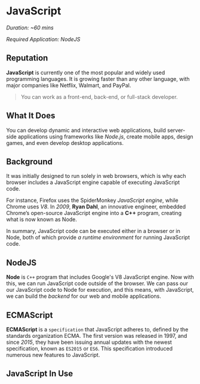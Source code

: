 # JavaScript

_Duration: ~60 mins_

_Required Application: NodeJS_

## Reputation

**JavaScript** is currently one of the most popular and widely used programming languages. It is growing faster than any other language, with major companies like Netflix, Walmart, and PayPal.

> You can work as a front-end, back-end, or full-stack developer.

## What It Does

You can develop dynamic and interactive web applications, build server-side applications using frameworks like _Node.js_, create mobile apps, design games, and even develop desktop applications.

## Background

It was initially designed to run solely in web browsers, which is why each browser includes a JavaScript engine capable of executing JavaScript code.

For instance, Firefox uses the SpiderMonkey _JavaScript engine_, while Chrome uses _V8_. In _2009_, **Ryan Dahl**, an innovative engineer, embedded Chrome’s open-source JavaScript engine into a **C++** program, creating what is now known as Node.

In summary, JavaScript code can be executed either in a browser or in Node, both of which provide _a runtime environment_ for running JavaScript code.

## NodeJS

**Node** is `C++` program that includes Google's V8 JavaScript engine. Now with this, we can run JavaScript code outside of the browser. We can pass our our JavaScript code to Node for execution, and this means, with JavaScript, we can build the _backend_ for our web and mobile applications.

## ECMAScript

**ECMAScript** is a `specification` that JavaScript adheres to, defined by the standards organization ECMA. The first version was released in 1997, and since _2015_, they have been issuing annual updates with the newest specification, known as `ES2015` or `ES6`. This specification introduced numerous new features to JavaScript.

## JavaScript In Use
